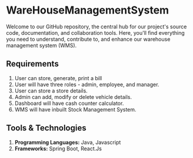 # WareHouseManagementSystem
Welcome to our GitHub repository, the central hub for our project's source code, documentation, and collaboration tools. Here, you'll find everything you need to understand, contribute to, and enhance our warehouse management system (WMS).


## Requirements
1. User can store, generate, print a bill
2. User will have three roles - admin, employee, and manager.
3. User can store a store details.
4. Admin can add, modify or delete vehicle details.
5. Dashboard will have cash counter calculator.
6. WMS will have inbuilt Stock Management System.

## Tools & Technologies
1. **Programming Languages:** Java, Javascript
2. **Frameworks:** Spring Boot, React.Js
